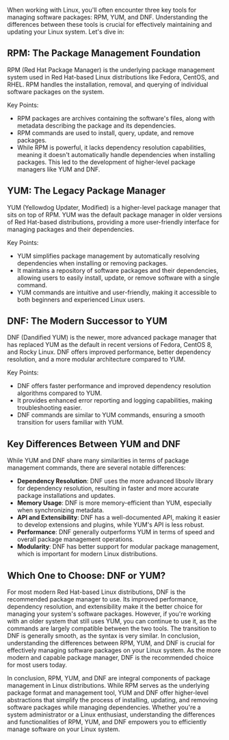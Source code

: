 When working with Linux, you'll often encounter three key tools for managing software packages: RPM, YUM, and DNF. Understanding the differences between these tools is crucial for effectively maintaining and updating your Linux system. Let's dive in:

## RPM: The Package Management Foundation

RPM (Red Hat Package Manager) is the underlying package management system used in Red Hat-based Linux distributions like Fedora, CentOS, and RHEL. RPM handles the installation, removal, and querying of individual software packages on the system.

Key Points:

- RPM packages are archives containing the software's files, along with metadata describing the package and its dependencies.
- RPM commands are used to install, query, update, and remove packages.
- While RPM is powerful, it lacks dependency resolution capabilities, meaning it doesn't automatically handle dependencies when installing packages. This led to the development of higher-level package managers like YUM and DNF.

## YUM: The Legacy Package Manager

YUM (Yellowdog Updater, Modified) is a higher-level package manager that sits on top of RPM. YUM was the default package manager in older versions of Red Hat-based distributions, providing a more user-friendly interface for managing packages and their dependencies.

Key Points:

- YUM simplifies package management by automatically resolving dependencies when installing or removing packages.
- It maintains a repository of software packages and their dependencies, allowing users to easily install, update, or remove software with a single command.
- YUM commands are intuitive and user-friendly, making it accessible to both beginners and experienced Linux users.

## DNF: The Modern Successor to YUM

DNF (Dandified YUM) is the newer, more advanced package manager that has replaced YUM as the default in recent versions of Fedora, CentOS 8, and Rocky Linux. DNF offers improved performance, better dependency resolution, and a more modular architecture compared to YUM.

Key Points:

- DNF offers faster performance and improved dependency resolution algorithms compared to YUM.
- It provides enhanced error reporting and logging capabilities, making troubleshooting easier.
- DNF commands are similar to YUM commands, ensuring a smooth transition for users familiar with YUM.

## Key Differences Between YUM and DNF

While YUM and DNF share many similarities in terms of package management commands, there are several notable differences:

- **Dependency Resolution**: DNF uses the more advanced libsolv library for dependency resolution, resulting in faster and more accurate package installations and updates.
- **Memory Usage**: DNF is more memory-efficient than YUM, especially when synchronizing metadata.
- **API and Extensibility**: DNF has a well-documented API, making it easier to develop extensions and plugins, while YUM's API is less robust.
- **Performance**: DNF generally outperforms YUM in terms of speed and overall package management operations.
- **Modularity**: DNF has better support for modular package management, which is important for modern Linux distributions.

## Which One to Choose: DNF or YUM?

For most modern Red Hat-based Linux distributions, DNF is the recommended package manager to use. Its improved performance, dependency resolution, and extensibility make it the better choice for managing your system's software packages. However, if you're working with an older system that still uses YUM, you can continue to use it, as the commands are largely compatible between the two tools. The transition to DNF is generally smooth, as the syntax is very similar. In conclusion, understanding the differences between RPM, YUM, and DNF is crucial for effectively managing software packages on your Linux system. As the more modern and capable package manager, DNF is the recommended choice for most users today.

In conclusion, RPM, YUM, and DNF are integral components of package management in Linux distributions. While RPM serves as the underlying package format and management tool, YUM and DNF offer higher-level abstractions that simplify the process of installing, updating, and removing software packages while managing dependencies. Whether you're a system administrator or a Linux enthusiast, understanding the differences and functionalities of RPM, YUM, and DNF empowers you to efficiently manage software on your Linux system.